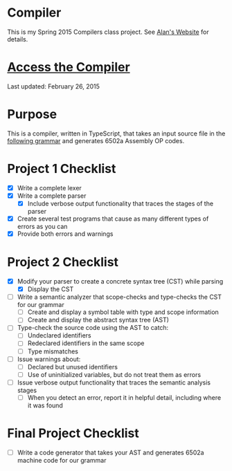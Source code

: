 Compiler
========

This is my Spring 2015 Compilers class project.
See [Alan's Website](http://www.labouseur.com/courses/compilers/) for details.

[Access the Compiler](http://andrewbaran.github.io/CompilerProject/)
===========================================================
Last updated: February 26, 2015


Purpose
=======

This is a compiler, written in TypeScript, that takes an input source file in the [following grammar](http://www.labouseur.com/courses/compilers/grammar.pdf) and generates 6502a Assembly OP codes.


Project 1 Checklist
===================

- [x] Write a complete lexer
- [x] Write a complete parser
	- [x] Include verbose output functionality that traces the stages of the parser
- [x] Create several test programs that cause as many different types of errors as you can
- [x] Provide both errors and warnings

Project 2 Checklist
===================

- [x] Modify your parser to create a concrete syntax tree (CST) while parsing
	- [x] Display the CST
- [ ] Write a semantic analyzer that scope-checks and type-checks the CST for our grammar
	- [ ] Create and display a symbol table with type and scope information
	- [ ] Create and display the abstract syntax tree (AST)
- [ ] Type-check the source code using the AST to catch:
	- [ ] Undeclared identifiers
	- [ ] Redeclared identifiers in the same scope
	- [ ] Type mismatches
- [ ] Issue warnings about:
	- [ ] Declared but unused identifiers
	- [ ] Use of uninitialized variables, but do not treat them as errors
- [ ] Issue verbose output functionality that traces the semantic analysis stages
	- [ ] When you detect an error, report it in helpful detail, including where it was found 

Final Project Checklist
=======================

- [ ] Write a code generator that takes your AST and generates 6502a machine code for our grammar 
